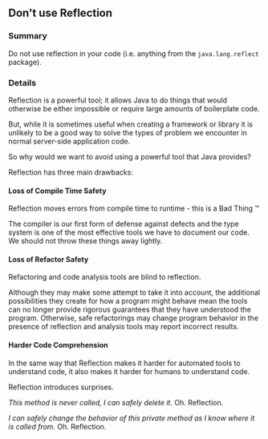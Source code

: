 ## Don't use Reflection

### Summary

Do not use reflection in your code (i.e. anything from the `java.lang.reflect` package).

### Details

Reflection is a powerful tool; it allows Java to do things that would otherwise be either impossible or require large amounts of boilerplate code. 

But, while it is sometimes useful when creating a framework or library it is unlikely to be a good way to solve the types of problem we encounter in normal server-side application code.

So why would we want to avoid using a powerful tool that Java provides?

Reflection has three main drawbacks:

#### Loss of Compile Time Safety

Reflection moves errors from compile time to runtime - this is a Bad Thing &trade;

The compiler is our first form of defense against defects and the type system is one of the most effective tools we have to document our code. We should not throw these things away lightly.

#### Loss of Refactor Safety

Refactoring and code analysis tools are blind to reflection.

Although they may make some attempt to take it into account, the additional possibilities they create for how a program might behave mean the tools can no longer provide rigorous guarantees that they have understood the program. Otherwise, safe refactorings may change program behavior in the presence of reflection and analysis tools may report incorrect results.

#### Harder Code Comprehension

In the same way that Reflection makes it harder for automated tools to understand code, it also makes it harder for humans to understand code.

Reflection introduces surprises.

*This method is never called, I can safely delete it.* Oh. Reflection.

*I can safely change the behavior of this private method as I know where it is called from.* Oh. Reflection.

